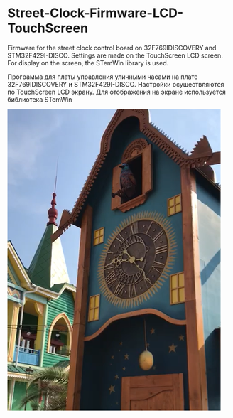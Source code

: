 # Street-Clock-Firmware-LCD-TouchScreen
Firmware for the street clock control board on 32F769IDISCOVERY and STM32F429I-DISCO. Settings are made on the TouchScreen LCD screen. For display on the screen, the STemWin library is used.

Программа для платы управления уличными часами на плате 32F769IDISCOVERY и STM32F429I-DISCO. Настройки осуществляются по TouchScreen LCD экрану. Для отображения на экране используется библиотека STemWin

![Image alt](https://github.com/Houzich/Street-Clock-Firmware-LCD-TouchScreen/blob/main/Images/Street_Clock.png)
